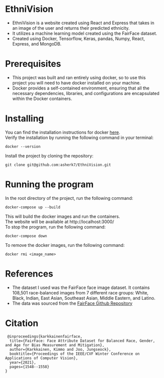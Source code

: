 # EthniVision
* EthniVision is a website created using React and Express that takes in an image of the user and returns their predicted ethnicity.  
* It utilizes a machine learning model created using the FairFace dataset.  
* Created using Docker, Tensorflow, Keras, pandas, Numpy, React, Express, and MongoDB.

# Prerequisites  
* This project was built and ran entirely using docker, so to use this project you will need to have docker installed on your machine.  
* Docker provides a self-contained environment, ensuring that all the necessary dependencies, libraries, and configurations are encapsulated within the Docker containers.

# Installing
You can find the installation instructions for docker [here](https://docs.docker.com/get-docker/).  
Verify the installation by running the following command in your terminal:  
```
docker --version
``` 
Install the project by cloning the repository:  
```
git clone git@github.com:asherk7/EthniVision.git
```

# Running the program
In the root directory of the project, run the following command:  
```
docker-compose up --build
```
This will build the docker images and run the containers.  
The website will be available at http://localhost:3000/  
To stop the program, run the following command:  
```
docker-compose down
```
To remove the docker images, run the following command:  
```
docker rmi <image_name>
```

# References  
* The dataset I used was the FairFace face image dataset. It contains 108,501 race-balanced images from 7 different race groups: White, Black, Indian, East Asian, Southeast Asian, Middle Eastern, and Latino.  
* The data was sourced from the [FairFace Github Repository](https://github.com/dchen236/FairFace)  

# Citation
```
 @inproceedings{karkkainenfairface,
  title={FairFace: Face Attribute Dataset for Balanced Race, Gender, and Age for Bias Measurement and Mitigation},
  author={Karkkainen, Kimmo and Joo, Jungseock},
  booktitle={Proceedings of the IEEE/CVF Winter Conference on Applications of Computer Vision},
  year={2021},
  pages={1548--1558}
}
```